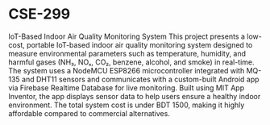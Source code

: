 # CSE-299
IoT-Based Indoor Air Quality Monitoring System
This project presents a low-cost, portable IoT-based indoor air quality monitoring system designed to measure environmental parameters such as temperature, humidity, and harmful gases (NH₃, NOₓ, CO₂, benzene, alcohol, and smoke) in real-time. The system uses a NodeMCU ESP8266 microcontroller integrated with MQ-135 and DHT11 sensors and communicates with a custom-built Android app via Firebase Realtime Database for live monitoring. Built using MIT App Inventor, the app displays sensor data to help users ensure a healthy indoor environment. The total system cost is under BDT 1500, making it highly affordable compared to commercial alternatives.
